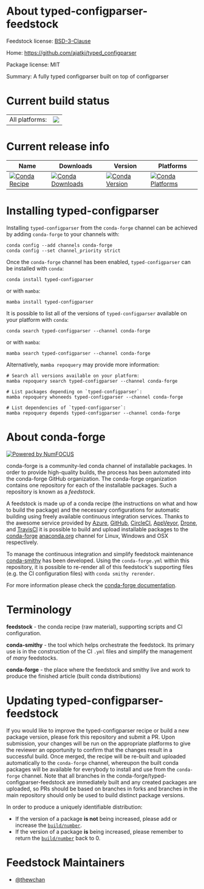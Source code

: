 About typed-configparser-feedstock
==================================

Feedstock license: [BSD-3-Clause](https://github.com/conda-forge/typed-configparser-feedstock/blob/main/LICENSE.txt)

Home: https://github.com/ajatkj/typed_configparser

Package license: MIT

Summary: A fully typed configparser built on top of configparser

Current build status
====================


<table><tr><td>All platforms:</td>
    <td>
      <a href="https://dev.azure.com/conda-forge/feedstock-builds/_build/latest?definitionId=21475&branchName=main">
        <img src="https://dev.azure.com/conda-forge/feedstock-builds/_apis/build/status/typed-configparser-feedstock?branchName=main">
      </a>
    </td>
  </tr>
</table>

Current release info
====================

| Name | Downloads | Version | Platforms |
| --- | --- | --- | --- |
| [![Conda Recipe](https://img.shields.io/badge/recipe-typed--configparser-green.svg)](https://anaconda.org/conda-forge/typed-configparser) | [![Conda Downloads](https://img.shields.io/conda/dn/conda-forge/typed-configparser.svg)](https://anaconda.org/conda-forge/typed-configparser) | [![Conda Version](https://img.shields.io/conda/vn/conda-forge/typed-configparser.svg)](https://anaconda.org/conda-forge/typed-configparser) | [![Conda Platforms](https://img.shields.io/conda/pn/conda-forge/typed-configparser.svg)](https://anaconda.org/conda-forge/typed-configparser) |

Installing typed-configparser
=============================

Installing `typed-configparser` from the `conda-forge` channel can be achieved by adding `conda-forge` to your channels with:

```
conda config --add channels conda-forge
conda config --set channel_priority strict
```

Once the `conda-forge` channel has been enabled, `typed-configparser` can be installed with `conda`:

```
conda install typed-configparser
```

or with `mamba`:

```
mamba install typed-configparser
```

It is possible to list all of the versions of `typed-configparser` available on your platform with `conda`:

```
conda search typed-configparser --channel conda-forge
```

or with `mamba`:

```
mamba search typed-configparser --channel conda-forge
```

Alternatively, `mamba repoquery` may provide more information:

```
# Search all versions available on your platform:
mamba repoquery search typed-configparser --channel conda-forge

# List packages depending on `typed-configparser`:
mamba repoquery whoneeds typed-configparser --channel conda-forge

# List dependencies of `typed-configparser`:
mamba repoquery depends typed-configparser --channel conda-forge
```


About conda-forge
=================

[![Powered by
NumFOCUS](https://img.shields.io/badge/powered%20by-NumFOCUS-orange.svg?style=flat&colorA=E1523D&colorB=007D8A)](https://numfocus.org)

conda-forge is a community-led conda channel of installable packages.
In order to provide high-quality builds, the process has been automated into the
conda-forge GitHub organization. The conda-forge organization contains one repository
for each of the installable packages. Such a repository is known as a *feedstock*.

A feedstock is made up of a conda recipe (the instructions on what and how to build
the package) and the necessary configurations for automatic building using freely
available continuous integration services. Thanks to the awesome service provided by
[Azure](https://azure.microsoft.com/en-us/services/devops/), [GitHub](https://github.com/),
[CircleCI](https://circleci.com/), [AppVeyor](https://www.appveyor.com/),
[Drone](https://cloud.drone.io/welcome), and [TravisCI](https://travis-ci.com/)
it is possible to build and upload installable packages to the
[conda-forge](https://anaconda.org/conda-forge) [anaconda.org](https://anaconda.org/)
channel for Linux, Windows and OSX respectively.

To manage the continuous integration and simplify feedstock maintenance
[conda-smithy](https://github.com/conda-forge/conda-smithy) has been developed.
Using the ``conda-forge.yml`` within this repository, it is possible to re-render all of
this feedstock's supporting files (e.g. the CI configuration files) with ``conda smithy rerender``.

For more information please check the [conda-forge documentation](https://conda-forge.org/docs/).

Terminology
===========

**feedstock** - the conda recipe (raw material), supporting scripts and CI configuration.

**conda-smithy** - the tool which helps orchestrate the feedstock.
                   Its primary use is in the construction of the CI ``.yml`` files
                   and simplify the management of *many* feedstocks.

**conda-forge** - the place where the feedstock and smithy live and work to
                  produce the finished article (built conda distributions)


Updating typed-configparser-feedstock
=====================================

If you would like to improve the typed-configparser recipe or build a new
package version, please fork this repository and submit a PR. Upon submission,
your changes will be run on the appropriate platforms to give the reviewer an
opportunity to confirm that the changes result in a successful build. Once
merged, the recipe will be re-built and uploaded automatically to the
`conda-forge` channel, whereupon the built conda packages will be available for
everybody to install and use from the `conda-forge` channel.
Note that all branches in the conda-forge/typed-configparser-feedstock are
immediately built and any created packages are uploaded, so PRs should be based
on branches in forks and branches in the main repository should only be used to
build distinct package versions.

In order to produce a uniquely identifiable distribution:
 * If the version of a package **is not** being increased, please add or increase
   the [``build/number``](https://docs.conda.io/projects/conda-build/en/latest/resources/define-metadata.html#build-number-and-string).
 * If the version of a package **is** being increased, please remember to return
   the [``build/number``](https://docs.conda.io/projects/conda-build/en/latest/resources/define-metadata.html#build-number-and-string)
   back to 0.

Feedstock Maintainers
=====================

* [@thewchan](https://github.com/thewchan/)

